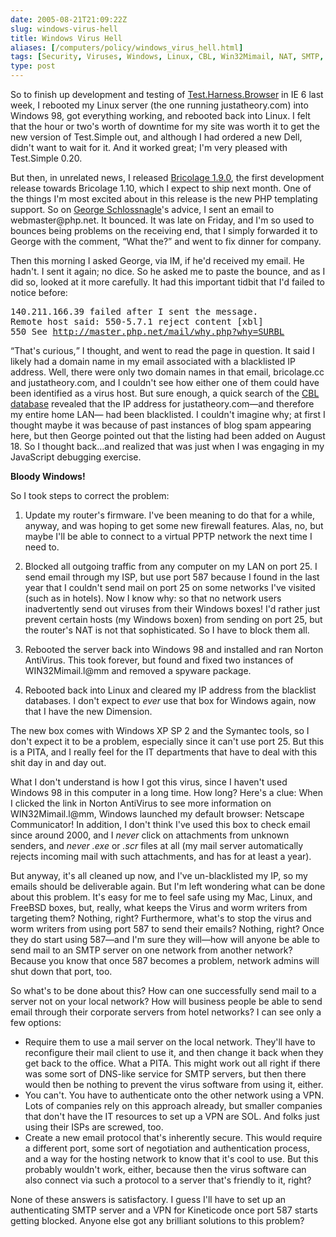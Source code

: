 ```yaml
--- 
date: 2005-08-21T21:09:22Z
slug: windows-virus-hell
title: Windows Virus Hell
aliases: [/computers/policy/windows_virus_hell.html]
tags: [Security, Viruses, Windows, Linux, CBL, Win32Mimail, NAT, SMTP, port, mail, email, PHP]
type: post
---
```


<p>So to finish up development and testing of <a href="/computers/programming/javascript/test_simple-0.20.html" title="Test.Simple 0.20 Released">Test.Harness.Browser</a> in IE 6 last week, I rebooted my Linux server (the one running justatheory.com) into Windows 98, got everything working, and rebooted back into Linux. I felt that the hour or two's worth of downtime for my site was worth it to get the new version of Test.Simple out, and although I had ordered a new Dell, didn't want to wait for it. And it worked great; I'm very pleased with Test.Simple 0.20.</p>

<p>But then, in unrelated news, I released <a href="/bricolage/1.9.0.html" title="Bricolage Now has PHP 5 Templating">Bricolage 1.9.0</a>, the first development release towards Bricolage 1.10, which I expect to ship next month. One of the things I'm most excited about in this release is the new PHP templating support. So on <a href="http://www.schlossnagle.org/~george/blog/" title="George Schlossnagle's Blog">George Schlossnagle</a>'s advice, I sent an email to webmaster@php.net. It bounced. It was late on Friday, and I'm so used to bounces being problems on the receiving end, that I simply forwarded it to George with the comment, <q>What the?</q> and went to fix dinner for company.</p>

<p>Then this morning I asked George, via IM, if he'd received my email. He hadn't. I sent it again; no dice. So he asked me to paste the bounce, and as I did so, looked at it more carefully. It had this important tidbit that I'd failed to notice before:</p>

<pre>
140.211.166.39 failed after I sent the message.
Remote host said: 550-5.7.1 reject content [xbl]
550 See <a href="http://master.php.net/mail/why.php?why=SURBL" title="PHP.net explains why I'm a moron">http://master.php.net/mail/why.php?why=SURBL</a>
</pre>

<p><q>That's curious,</q> I thought, and went to read the page in question. It said I likely had a domain name in my email associated with a blacklisted IP address. Well, there were only two domain names in that email, bricolage.cc and justatheory.com, and I couldn't see how either one of them could have been identified as a virus host. But sure enough, a quick search of the <a href="http://cbl.abuseat.org/lookup.cgi" title="Search the CBL blacklisting database">CBL database</a> revealed that the IP address for justatheory.com&#x2014;and therefore my entire home LAN&#x2014; had been blacklisted. I couldn't imagine why; at first I thought maybe it was because of past instances of blog spam appearing here, but then George pointed out that the listing had been added on August 18. So I thought back…and realized that was just when I was engaging in my JavaScript debugging exercise.</p>

<p><strong>Bloody Windows!</strong></p>

<p>So I took steps to correct the problem:</p>

<ol>
  <li><p>Update my router's firmware. I've been meaning to do that for a while, anyway, and was hoping to get some new firewall features. Alas, no, but maybe I'll be able to connect to a virtual PPTP network the next time I need to.</p></li>
  <li><p>Blocked all outgoing traffic from any computer on my LAN on port 25. I send email through my ISP, but use port 587 because I found in the last year that I couldn't send mail on port 25 on some networks I've visited (such as in hotels). Now I know why: so that no network users inadvertently send out viruses from their Windows boxes! I'd rather just prevent certain hosts (my Windows boxen) from sending on port 25, but the router's NAT is not that sophisticated. So I have to block them all.</p></li>
  <li><p>Rebooted the server back into Windows 98 and installed and ran Norton AntiVirus. This took forever, but found and fixed two instances of WIN32Mimail.l@mm and removed a spyware package.</p></li>
  <li><p>Rebooted back into Linux and cleared my IP address from the blacklist databases. I don't expect to <em>ever</em> use that box for Windows again, now that I have the new Dimension.</p></li>
  </ol>

<p>The new box comes with Windows XP SP 2 and the Symantec tools, so I don't expect it to be a problem, especially since it can't use port 25. But this is a PITA, and I really feel for the IT departments that have to deal with this shit day in and day out.</p>

<p>What I don't understand is how I got this virus, since I haven't used Windows 98 in this computer in a long time. How long? Here's a clue: When I clicked the link in Norton AntiVirus to see more information on WIN32Mimail.l@mm, Windows launched my default browser: Netscape Communicator! In addition, I don't think I've used this box to check email since around 2000, and I <em>never</em> click on attachments from unknown senders, and <em>never</em> <em>.exe</em> or <em>.scr</em> files at all (my mail server automatically rejects incoming mail with such attachments, and has for at least a year).</p>

<p>But anyway, it's all cleaned up now, and I've un-blacklisted my IP, so my emails should be deliverable again. But I'm left wondering what can be done about this problem. It's easy for me to feel safe using my Mac, Linux, and FreeBSD boxes, but, really, what keeps the Virus and worm writers from targeting them? Nothing, right? Furthermore, what's to stop the virus and worm writers from using port 587 to send their emails? Nothing, right? Once they do start using 587&#x2014;and I'm sure they will&#x2014;how will anyone be able to send mail to an SMTP server on one network from another network? Because you know that once 587 becomes a problem, network admins will shut down that port, too.</p>

<p>So what's to be done about this? How can one successfully send mail to a server not on your local network? How will business people be able to send email through their corporate servers from hotel networks? I can see only a few options:</p>

<ul>
  <li>Require them to use a mail server on the local network. They'll have to reconfigure their mail client to use it, and then change it back when they get back to the office. What a PITA. This might work out all right if there was some sort of DNS-like service for SMTP servers, but then there would then be nothing to prevent the virus software from using it, either.</li>
  <li>You can't. You have to authenticate onto the other network using a VPN. Lots of companies rely on this approach already, but smaller companies that don't have the IT resources to set up a VPN are SOL. And folks just using their ISPs are screwed, too.</li>
  <li>Create a new email protocol that's inherently secure. This would require a different port, some sort of negotiation and authentication process, and a way for the hosting network to know that it's cool to use. But this probably wouldn't work, either, because then the virus software can also connect via such a protocol to a server that's friendly to it, right?</li>
</ul>

<p>None of these answers is satisfactory. I guess I'll have to set up an authenticating SMTP server and a VPN for Kineticode once port 587 starts getting blocked. Anyone else got any brilliant solutions to this problem?</p>
